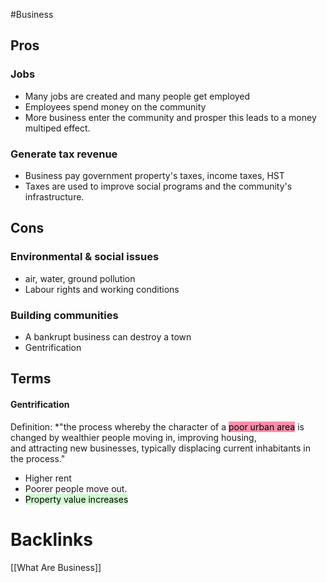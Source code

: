 #Business 

## Pros
### Jobs
- Many jobs are created and many people get employed
- Employees spend money on the community
- More business enter the community and prosper this leads to a money multiped effect.
### Generate tax revenue
- Business pay government property's taxes,  income taxes, HST
- Taxes are used to improve social programs and the community's infrastructure.

## Cons

### Environmental & social issues
- air, water, ground pollution
- Labour rights and working conditions
### Building communities
- A bankrupt business can destroy a town
- Gentrification

## Terms
#### Gentrification
Definition: 
*"the process whereby the character of a <mark style="background: #FF5582A6;">poor urban area</mark> is changed by wealthier people moving in, improving housing, and attracting new businesses, typically displacing current inhabitants in the process."

- Higher rent
- Poorer people move out.
- <mark style="background: #BBFABBA6;">Property value increases</mark>

# Backlinks
[[What Are Business]]
